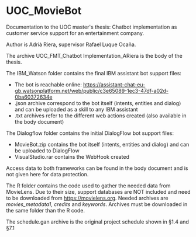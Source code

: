 # UOC_MovieBot
Documentation to the UOC master's thesis: Chatbot implementation as customer service support for an entertainment company. 

Author is Adrià Riera, supervisor Rafael Luque Ocaña.

The archive UOC_FMT_Chatbot Implementation_ARiera is the body of the thesis.

The IBM_Watson folder contains the final IBM assistant bot support files:
- The bot is reachable online: https://assistant-chat-eu-gb.watsonplatform.net/web/public/c3e65089-1ec3-47df-a02d-0ba60372634e
- .json archive correspond to the bot itself (intents, entities and dialog) and can be uploaded as a skill to any IBM assistant
- .txt archives refer to the different web actions created (also available in the body document)

The Dialogflow folder contains the initial DialogFlow bot support files:
- MovieBot.zip contains the bot itself (intents, entities and dialog) and can be uploaded to DialogFlow
- VisualStudio.rar contains the WebHook created

Access data to both frameworks can be found in the body document and is not given here for data protection.

The R folder contains the code used to gather the needed data from MovieLens. Due to their size, support databases are NOT included and need to be downloaded from https://movielens.org. Needed archives are *movies_metadata1*, *credits* and *keywords*. Archives must be downloaded in the same folder than the R code.

The schedule.gan archive is the original project schedule shown in §1.4 and §7.1
